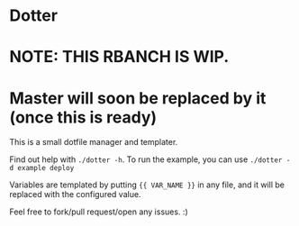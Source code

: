# Dotter

# NOTE: THIS RBANCH IS WIP.
# Master will soon be replaced by it (once this is ready)

This is a small dotfile manager and templater.

Find out help with `./dotter -h`.
To run the example, you can use `./dotter -d example deploy`

Variables are templated by putting `{{ VAR_NAME }}` in any file, and it will be
replaced with the configured value.

Feel free to fork/pull request/open any issues. :)
